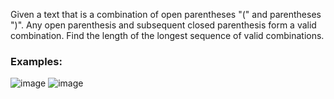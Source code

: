 Given a text that is a combination of open parentheses "(" and parentheses ")". Any open parenthesis and subsequent closed parenthesis form a valid combination. Find the length of the longest sequence of valid combinations.

### Examples:

![image](https://user-images.githubusercontent.com/45227327/221917521-6ae5a5a5-a440-45c9-bcbd-21259f946db0.png)
![image](https://user-images.githubusercontent.com/45227327/221917654-10842fcb-bdd6-40ac-a27a-dc5bd6bbdd9e.png)
